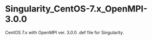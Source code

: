 # Singularity_CentOS-7.x_OpenMPI-3.0.0
CentOS 7.x with OpenMPI ver. 3.0.0 .def file for Singularity.
